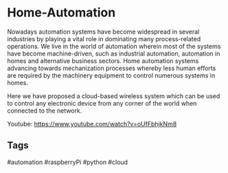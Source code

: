 # Home-Automation

Nowadays automation systems have become widespread in several industries by playing a vital role in dominating many process-related operations. We live in the world of automation wherein most of the systems have become machine-driven, such as industrial automation, automation in homes and alternative business sectors. Home automation systems advancing towards mechanization processes whereby less human efforts are required by the machinery equipment to control numerous systems in homes.

Here we have proposed a cloud-based wireless system which can be used to control any electronic device from any corner of the world when connected to the network.

Youtube: https://www.youtube.com/watch?v=oUfFbhjkNm8

<h2>Tags</h2>
#automation #raspberryPi #python #cloud 
